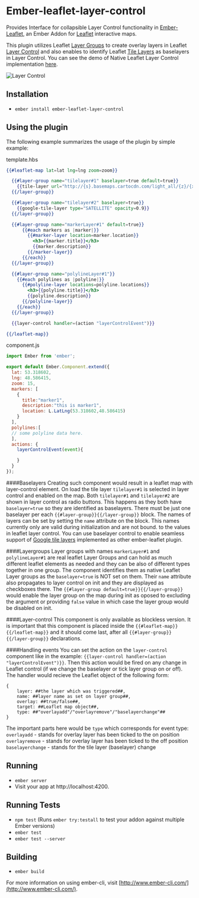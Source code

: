 # Ember-leaflet-layer-control

Provides Interface for collapsible Layer Control functionality in [Ember-Leaflet](http://ember-leaflet.com), an Ember Addon for [Leaflet](http://leafletjs.com) interactive maps.

This plugin utilizes Leaflet [Layer Groups](http://leafletjs.com/reference.html#layergroup) to create overlay layers in Leaflet [Layer Control](http://leafletjs.com/reference.html#control-layers) and also enables to identify Leaflet [Tile Layers](http://leafletjs.com/reference.html#tilelayer) as baselayers in Layer Control. You can see the demo of Native Leaflet Layer Control implementation [here](http://leafletjs.com/examples/layers-control-example.html).


![Layer Control](https://cloud.githubusercontent.com/assets/5106750/14034089/d9972a14-f230-11e5-94f7-7e915ff9dbd7.png "Layer control in use")

## Installation

* `ember install ember-leaflet-layer-control`

## Using the plugin

The following example summarizes the usage of the plugin by simple example:

template.hbs
```handlebars
{{#leaflet-map lat=lat lng=lng zoom=zoom}}

  {{#layer-group name="tilelayer#1" baselayer=true default=true}}
    {{tile-layer url="http://{s}.basemaps.cartocdn.com/light_all/{z}/{x}/{y}.png"}}
  {{/layer-group}}

  {{#layer-group name="tilelayer#2" baselayer=true}}
    {{google-tile-layer type="SATELLITE" opacity=0.9}}
  {{/layer-group}}

  {{#layer-group name="markerLayer#1" default=true}}
      {{#each markers as |marker|}}
        {{#marker-layer location=marker.location}}
          <h3>{{marker.title}}</h3>
          {{marker.description}}
        {{/marker-layer}}
      {{/each}}
  {{/layer-group}}

  {{#layer-group name="polylineLayer#1"}}
    {{#each polylines as |polyline|}}
      {{#polyline-layer locations=polyline.locations}}
        <h3>{{polyline.title}}</h3>
        {{polyline.description}}
      {{/polyline-layer}}
    {{/each}}
  {{/layer-group}}

  {{layer-control handler=(action "layerControlEvent")}}

{{/leaflet-map}}
```

component.js
```javascript
import Ember from 'ember';

export default Ember.Component.extend({
  lat: 53.318602,
  lng: 48.586415,
  zoom: 15,
  markers: [
    {
      title:"marker1",
      description:"this is marker1",
      location: L.LatLng(53.318602,48.586415)
    }
  ],
  polylines:[
  // some polyline data here.
  ],
  actions: {
    layerControlEvent(event){

    }  
  }
});

```

####Baselayers
Creating such component would result in a leaflet map with layer-control element. On load the tile layer `tilelayer#1` is selected in layer control and enabled on the map. Both `tilelayer#1` and `tilelayer#2` are shown in layer control as radio buttons. This happens as they both have `baselayer=true` so they are identified as baselayers. There must be just one baselayer per each `{{#layer-group}}{{/layer-group}}` block. The names of layers can be set by setting the `name` attribute on the block. This names currently only are valid during initialization and are not bound. to the values in leaflet layer control. You can use baselayer control to enable seamless support of [Google tile layers](https://github.com/miguelcobain/ember-leaflet-google-tile-layer) implemented as other ember-leaflet plugin.

####Layergroups
Layer groups with names `markerLayer#1` and `polylineLayer#1` are real leaflet Layer Groups and can hold as much different leaflet elements as needed and they can be also of different types together in one group. The component identifies them as native Leaflet Layer groups as the `baselayer=true` is NOT set on them. Their `name` attribute also propagates to layer control on init and they are displayed as checkboxes there. The `{{#layer-group default=true}}{{/layer-group}}` would enable the layer group on the map during init as oposed to excluding the argument or providing `false` value in which case the layer group would be disabled on init.

####Layer-control
This component is only available as blockless version. It is important that this component is placed inside the `{{#leaflet-map}}{{/leaflet-map}}` and it should come last, after all `{{#layer-group}}{{/layer-group}}` declarations.

####Handling events
You can set the action on the `layer-control` component like in the example: `{{layer-control handler=(action "layerControlEvent")}}`. Then this action would be fired on any change in Leaflet control (if we change the baselayer or tick layer group on or off). The handler would recieve the Leaflet object of the following form:
```
{
    layer: ##the layer which was triggered##,
    name: ##layer name as set on layer group##,
    overlay: ##true/false##,
    target: ##Leaflet map object##,
    type: ##"overlayadd"/"overlayremove"/"baselayerchange"##
}
```
The important parts here would be `type` which corresponds for event type:
`overlayadd` - stands for overlay layer has been ticked to the on position
`overlayremove` - stands for overlay layer has been ticked to the off position
`baselayerchange` - stands for the tile layer (baselayer) change

## Running

* `ember server`
* Visit your app at http://localhost:4200.

## Running Tests

* `npm test` (Runs `ember try:testall` to test your addon against multiple Ember versions)
* `ember test`
* `ember test --server`

## Building

* `ember build`

For more information on using ember-cli, visit [http://www.ember-cli.com/](http://www.ember-cli.com/).
